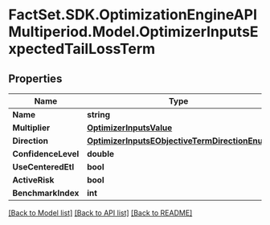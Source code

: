 # FactSet.SDK.OptimizationEngineAPIMultiperiod.Model.OptimizerInputsExpectedTailLossTerm

## Properties

Name | Type | Description | Notes
------------ | ------------- | ------------- | -------------
**Name** | **string** |  | [optional] 
**Multiplier** | [**OptimizerInputsValue**](OptimizerInputsValue.md) |  | [optional] 
**Direction** | [**OptimizerInputsEObjectiveTermDirectionEnum**](OptimizerInputsEObjectiveTermDirectionEnum.md) |  | [optional] 
**ConfidenceLevel** | **double** |  | [optional] 
**UseCenteredEtl** | **bool** |  | [optional] 
**ActiveRisk** | **bool** |  | [optional] 
**BenchmarkIndex** | **int** |  | [optional] 

[[Back to Model list]](../README.md#documentation-for-models) [[Back to API list]](../README.md#documentation-for-api-endpoints) [[Back to README]](../README.md)

